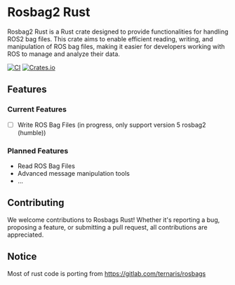 # Rosbag2 Rust

Rosbag2 Rust is a Rust crate designed to provide functionalities for handling ROS2 bag files. This crate aims to enable efficient reading, writing, and manipulation of ROS bag files, making it easier for developers working with ROS to manage and analyze their data.

[![CI][actions-badge]][actions-url]
[![Crates.io][crates-badge]][crates-url]

[crates-badge]: https://img.shields.io/crates/v/rosbag2-rs.svg
[crates-url]: https://crates.io/crates/rosbag2-rs
[actions-badge]: https://github.com/NerdToMars/rosbag2-rs/actions/workflows/ci.yaml/badge.svg
[actions-url]: https://github.com/NerdToMars/rosbag2-rs/actions/workflows/ci.yaml

## Features

### Current Features

- [ ] Write ROS Bag Files (in progress, only support version 5 rosbag2 (humble))

### Planned Features

- Read ROS Bag Files
- Advanced message manipulation tools
- ...

## Contributing

We welcome contributions to Rosbags Rust! Whether it's reporting a bug, proposing a feature, or submitting a pull request, all contributions are appreciated.

## Notice

Most of rust code is porting from https://gitlab.com/ternaris/rosbags

